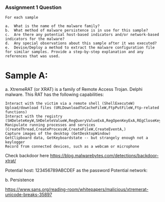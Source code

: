 ### Assignment 1 Question 

```
For each sample

a.	What is the name of the malware family? 
b.	What method of malware persistence is in use for this sample?
c.	Are there any potential host-based indicators and/or network-based indicators for the malware? 
d.	Any special observations about this sample after it was executed? 
e.	Devise/Deploy a method to extract the malware configuration file for similar samples. Provide a step-by-step explanation and any references that was used. 

```

# Sample A: 
a. XtremeRAT (or XRAT) is a family of Remote Access Trojan. Delphi malware. This RAT has the following capabilities:
    
    Interact with the victim via a remote shell (ShellExecuteW)
    Upload/download files (URLDownloadToCacheFileW,FtpPutFileW,Ftp-related functions)
    Interact with the registry (SHDeleteKeyW,SHDeleteValueW,RegQueryValueExA,RegOpenKeyExA,REgCloseKey)
    Manipulate running processes and services (CreateThread,CreateProcessW,CreateFileW,CreateEventA,)
    Capture images of the desktop (GetDesktopWindow)
    GetClipboard data, GetKeyboardstate -- but strangely enough not a keylogger 
    Record from connected devices, such as a webcam or microphone 
 
 Check backdoor here
 https://blog.malwarebytes.com/detections/backdoor-xtrat/ 

Potential host: 123456789ABCDEF as the password
Potential network:

b. Persistence 


https://www.sans.org/reading-room/whitepapers/malicious/xtremerat-unicode-breaks-35897 

 